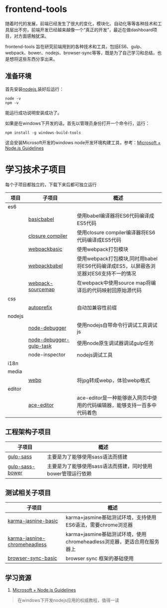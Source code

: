 # frontend-tools

随着时代的发展，前端已经发生了很大的变化，模块化、自动化等等各种技术和工具层出不穷，前端开发已经越来越像一个“真正的开发”，最近在做dashboard项目，对方面感触犹深。

frontend-tools 旨在研究前端用到的各种技术和工具，包括ES6、gulp、webpack、bower、nodejs、browser-sync等等，既是为了自己学习和总结，也是想将这些东西分享出来。

## 准备环境
首先安装[nodejs](https://nodejs.org/zh-cn/download/current/),装好后运行：
```text
node -v
npm -v
```
能运行成功说明安装成功了。

如果是在windows下开发的话，首先以管理员身份打开一个命令行，运行：
```text
npm install -g windows-build-tools
```
这会安装Microsoft开发的windows node开发环境构建工具，参考：[Microsoft + Node.js Guidelines](https://github.com/Microsoft/nodejs-guidelines)
# 学习技术子项目
每个子项目都独立的，下载下来后都可独立运行

|项目|子项目|概述|
|---|---|---|
|es6|||
||[basicbabel](es6/basic-babel)|使用babel编译器将ES6代码编译成ES5代码|
||[closure compiler](es6/closure-compiler)|使用closure compiler编译器将ES6代码编译成ES5代码|
||[webpackbasic](es6/webpack-basic)|使用webpack打包模块|
||[webpackbabel](es6/webpack-babel)|使用webpack打包模块,同时用babel将ES6代码编译成ES5，以屏蔽各浏览器对ES6支持不一的情况|
||[webpack-sourcemap](es6/source-map/webpack)|在webpack中使用source map将编译后的代码映射回原始源代码|
|css|||
||[autoprefix](css/autoprefix-basic)|自动加兼容性前缀|
|nodejs|||
||[node-debugger](nodejs/node-debugger)|使用nodejs自带命令行调试工具调试js|
||[node-debugger-gulp-task](node-debugger-gulp-task)|使用node原生调试器调试gulp任务|
||node-inspector|nodejs调试工具|
|i18n|||
|media|||
||[webp](media/webp)|将jpg转成webp，体验webp格式|
|editor|||
||[ace-editor](editor/ace-editor)|ace-editor是一种能够嵌入网页中使用的代码编辑器，能够支持一百多中代码着色|

## 工程架构子项目
|子项目|概述|
|---|---|
|[gulp-sass](project-structure/gulp-sass)|主要是为了能够使用sass语法而搭建|
|[gulp-sass-bower](project-structure/gulp-sass-bower)|主要是为了能够使用sass语法而搭建，同时使用bower管理运行依赖|

## 测试相关子项目
|子项目|概述|
|---|---|
|[karma-jasnine-basic](test/karma-jasmine-basic)|karma+jasmine基础测试环境，支持使用ES6语法，需要chrome浏览器|
|[karma-jasnine-chromeheadless](test/karma-jasmine-chromeheadless)|karma+jasmine基础测试环境，使用chromeheadless浏览器，更适合用在服务器上|
|[browser-sync-basic](test/browser-sync-basic)|browser sync 框架的基础使用|




## 学习资源
1. [Microsoft + Node.js Guidelines](https://github.com/Microsoft/nodejs-guidelines)

> 在windows下开发nodejs应用的权威教程，值得一读